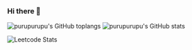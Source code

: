 ### Hi there 👋

![purupurupu's GitHub toplangs](https://github-readme-stats.vercel.app/api/top-langs/?username=purupurupu&count_private=true&theme=onedark)
![purupurupu's GitHub stats](https://github-readme-stats.vercel.app/api/?username=purupurupu&count_private=true&theme=onedark)

![Leetcode Stats](https://leetcard.jacoblin.cool/purupurupu?ext=heatmap)

<!--
**purupurupu/purupurupu** is a ✨ _special_ ✨ repository because its `README.md` (this file) appears on your GitHub profile.

Here are some ideas to get you started:

- 🔭 I’m currently working on ...
- 🌱 I’m currently learning ...
- 👯 I’m looking to collaborate on ...
- 🤔 I’m looking for help with ...
- 💬 Ask me about ...
- 📫 How to reach me: ...
- 😄 Pronouns: ...
- ⚡ Fun fact: ...
-->
